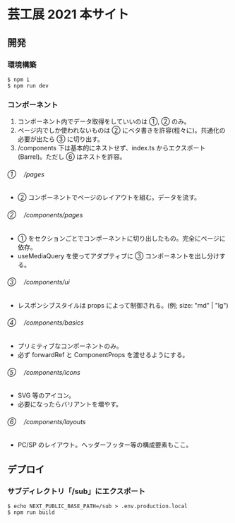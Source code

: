 # 芸工展 2021 本サイト

## 開発

### 環境構築

```
$ npm i
$ npm run dev
```

### コンポーネント

1. コンポーネント内でデータ取得をしていいのは ①, ② のみ。
2. ページ内でしか使われないものは ② にベタ書きを許容(程々に)。共通化の必要が出たら ③ に切り出す。
3. /components 下は基本的にネストせず、index.ts からエクスポート(Barrel)。ただし ⑥ はネストを許容。

###### ① 　/pages

- ② コンポーネントでページのレイアウトを組む。データを流す。

###### ② 　/components/pages

- ① をセクションごとでコンポーネントに切り出したもの。完全にページに依存。
- useMediaQuery を使ってアダプティブに ③ コンポーネントを出し分けする。

###### ③ 　/components/ui

- レスポンシブスタイルは props によって制御される。(例; size: "md" | "lg")

###### ④ 　/components/basics

- プリミティブなコンポーネントのみ。
- 必ず forwardRef と ComponentProps を渡せるようにする。

###### ⑤ 　/components/icons

- SVG 等のアイコン。
- 必要になったらバリアントを増やす。

###### ⑥ 　/components/layouts

- PC/SP のレイアウト。ヘッダーフッター等の構成要素もここ。

## デプロイ

### サブディレクトリ「/sub」にエクスポート

```
$ echo NEXT_PUBLIC_BASE_PATH=/sub > .env.production.local
$ npm run build
```
